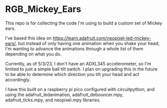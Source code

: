 # RGB_Mickey_Ears
This repo is for collecting the code I'm using to build a custom set of Mickey ears. 

I've based this idea on https://learn.adafruit.com/neopixel-led-mickey-ears/, but instead of only having one animation when you shake your head, I'm wanting to advance the animations through a whole list of them depending on what you do.

Currently, as of 5/3/23, I don't have an ADXL345 accelerometer, so I'm limited to just a simple ball tilt switch. I plan on upgrading this in the future to be able to determine which direction you tilt your head and act accordingly.

I have this built on a raspberry pi pico configured with circuitpython, and using the adafruit_ledanimation, adafruit_debouncer.mpy, adafruit_ticks.mpy, and neopixel.mpy libraries.
